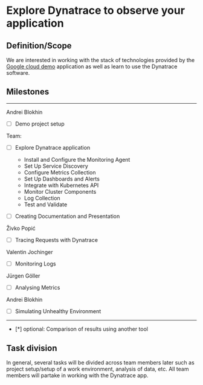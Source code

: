 # Explore Dynatrace to observe your application

## Definition/Scope

We are interested in working with the stack of technologies provided by the [Google cloud demo](https://github.com/GoogleCloudPlatform/microservices-demo)
application as well as learn to use the Dynatrace software.

## Milestones
----------------------------------------------------
Andrei Blokhin
- [ ] Demo project setup

Team:
- [ ] Explore Dynatrace application
    - Install and Configure the Monitoring Agent
    - Set Up Service Discovery
    - Configure Metrics Collection
    - Set Up Dashboards and Alerts
    - Integrate with Kubernetes API
    - Monitor Cluster Components
    - Log Collection
    - Test and Validate
- [ ] Creating Documentation and Presentation


Živko Popić
- [ ] Tracing Requests with Dynatrace

Valentin Jochinger
- [ ] Monitoring Logs

Jürgen Göller
- [ ] Analysing Metrics

Andrei Blokhin
- [ ] Simulating Unhealthy Environment

----------------------------------------------------

- [*] optional: Comparison of results using another tool

## Task division
In general, several tasks will be divided across team members later such as project setup/setup of a work environment, analysis of data, etc.
All team members will partake in working with the Dynatrace app.
